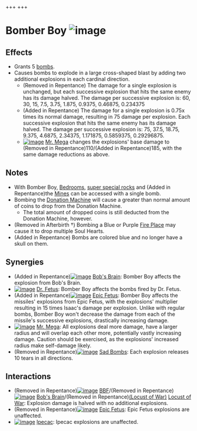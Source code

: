 +++
+++

 # Bomber Boy ![image](/image/Bomber_Boy.png) 


Effects
---------


* Grants 5 [bombs](/wiki/Bomb "Bomb").
* Causes bombs to explode in a large cross-shaped blast by adding two additional explosions in each cardinal direction.
	+ (Removed in Repentance) The damage for a single explosion is unchanged, but each successive explosion that hits the same enemy has its damage halved. The damage per successive explosion is: 60, 30, 15, 7.5, 3.75, 1.875, 0.9375, 0.46875, 0.234375
	+ (Added in Repentance) The damage for a single explosion is 0.75x times its normal damage, resulting in 75 damage per explosion. Each successive explosion that hits the same enemy has its damage halved. The damage per successive explosion is: 75, 37.5, 18.75, 9.375, 4.6875, 2.34375, 1.171875, 0.5859375, 0.29296875.
	+ [![image](/image/Mr._Mega.png)](/wiki/Mr._Mega "Mr. Mega") [Mr. Mega](/wiki/Mr._Mega "Mr. Mega") changes the explosions' base damage to (Removed in Repentance)110/(Added in Repentance)185, with the same damage reductions as above.


Notes
-------


* With Bomber Boy, [Bedrooms](/wiki/Bedroom "Bedroom"), [super special rocks](/wiki/Super_special_rock "Super special rock") and (Added in Repentance)the [Mines](/wiki/Mines "Mines") can be accessed with a single bomb.
* Bombing the [Donation Machine](/wiki/Donation_Machine "Donation Machine") will cause a greater than normal amount of coins to drop from the Donation Machine.
	+ The total amount of dropped coins is still deducted from the Donation Machine, however.
* (Removed in Afterbirth †) Bombing a Blue or Purple [Fire Place](/wiki/Fire_Place "Fire Place") may cause it to drop multiple Soul Hearts.
* (Added in Repentance) Bombs are colored blue and no longer have a skull on them.


Synergies
-----------


* (Added in Repentance)[![image](/image/Bob%27s_Brain.png)](/wiki/Bob%27s_Brain "Bob's Brain") [Bob's Brain](/wiki/Bob%27s_Brain "Bob's Brain"): Bomber Boy affects the explosion from Bob's Brain.
* [![image](/image/Dr._Fetus.png)](/wiki/Dr._Fetus "Dr. Fetus") [Dr. Fetus](/wiki/Dr._Fetus "Dr. Fetus"): Bomber Boy affects the bombs fired by Dr. Fetus.
* (Added in Repentance)[![image](/image/Epic_Fetus.png)](/wiki/Epic_Fetus "Epic Fetus") [Epic Fetus](/wiki/Epic_Fetus "Epic Fetus"): Bomber Boy affects the missiles' explosions from Epic Fetus, with the explosions' multiplier resulting in 15 times Isaac's damage per explosion. Unlike with regular bombs, Bomber Boy won't decrease the damage from each of the missile's successive explosions, drastically increasing damage.
* [![image](/image/Mr._Mega.png)](/wiki/Mr._Mega "Mr. Mega") [Mr. Mega](/wiki/Mr._Mega "Mr. Mega"): All explosions deal more damage, have a larger radius and will overlap each other more, potentially vastly increasing damage. Caution should be exercised, as the explosions' increased radius make self-damage likely.
* (Removed in Repentance)[![image](/image/Sad_Bombs.png)](/wiki/Sad_Bombs "Sad Bombs") [Sad Bombs](/wiki/Sad_Bombs "Sad Bombs"): Each explosion releases 10 tears in all directions.


Interactions
--------------


* (Removed in Repentance)[![image](/image/BBF.png)](/wiki/BBF "BBF") [BBF](/wiki/BBF "BBF")/(Removed in Repentance)[![image](/image/Bob%27s_Brain.png)](/wiki/Bob%27s_Brain "Bob's Brain") [Bob's Brain](/wiki/Bob%27s_Brain "Bob's Brain")/(Removed in Repentance)[(Locust of War)](/wiki/Locust_of_War "Locust of War") [Locust of War](/wiki/Locust_of_War "Locust of War"): Explosion damage is halved with no additional explosions.
* (Removed in Repentance)[![image](/image/Epic_Fetus.png)](/wiki/Epic_Fetus "Epic Fetus") [Epic Fetus](/wiki/Epic_Fetus "Epic Fetus"): Epic Fetus explosions are unaffected.
* [![image](/image/Ipecac.png)](/wiki/Ipecac "Ipecac") [Ipecac](/wiki/Ipecac "Ipecac"): Ipecac explosions are unaffected.


